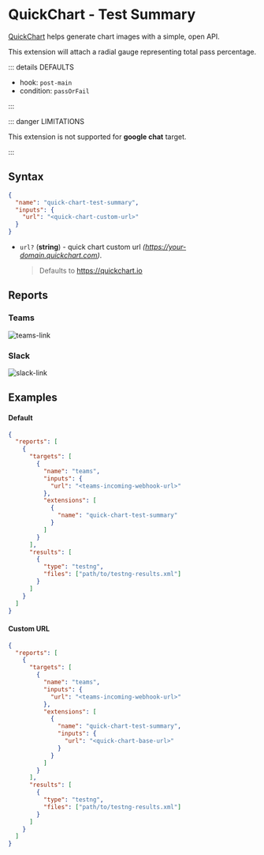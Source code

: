 # QuickChart - Test Summary

[QuickChart](https://quickchart.io/) helps generate chart images with a simple, open API.

This extension will attach a radial gauge representing total pass percentage.

::: details DEFAULTS

- hook: `post-main`
- condition: `passOrFail`

:::

::: danger LIMITATIONS

This extension is not supported for **google chat** target.

:::

## Syntax

```json
{
  "name": "quick-chart-test-summary",
  "inputs": {
    "url": "<quick-chart-custom-url>"
  }
}
```

- `url?` (**string**) - quick chart custom url _(https://your-domain.quickchart.com)_.
  > Defaults to https://quickchart.io


## Reports

### Teams

![teams-link](../assets/images/teams/teams-qc.png)

### Slack

![slack-link](../assets/images/slack/slack-qc.png)

## Examples

#### Default

```json {11-13}
{
  "reports": [
    {
      "targets": [
        {
          "name": "teams",
          "inputs": {
            "url": "<teams-incoming-webhook-url>"
          },
          "extensions": [
            {
              "name": "quick-chart-test-summary"   
            }
          ]
        }
      ],
      "results": [
        {
          "type": "testng",
          "files": ["path/to/testng-results.xml"]
        }
      ]
    }
  ]
}
```

#### Custom URL

```json {11-16}
{
  "reports": [
    {
      "targets": [
        {
          "name": "teams",
          "inputs": {
            "url": "<teams-incoming-webhook-url>"
          },
          "extensions": [
            {
              "name": "quick-chart-test-summary",
              "inputs": {
                "url": "<quick-chart-base-url>"
              }   
            }
          ]
        }
      ],
      "results": [
        {
          "type": "testng",
          "files": ["path/to/testng-results.xml"]
        }
      ]
    }
  ]
}
```
